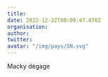 ```yaml
---
title: 
date: 2022-12-22T00:09:47.070Z
organisation: 
author: 
twitter: 
avatar: "/img/pays/SN.svg"
---
```


Macky dégage 